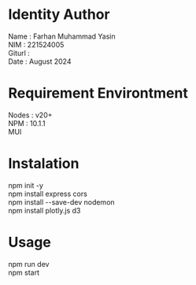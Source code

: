 # Identity Author
Name    : Farhan Muhammad Yasin \
NIM     : 221524005 \
Giturl  : \
Date    : August 2024 

# Requirement Environtment
Nodes   : v20+ \
NPM     : 10.1.1 \
MUI 

# Instalation
npm init -y \
npm install express cors \
npm install --save-dev nodemon \
npm install plotly.js d3 

# Usage
npm run dev \
npm start 
